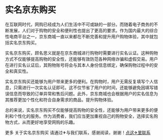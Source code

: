 # 实名京东购买

在互联网时代，网购已经成为人们生活中不可或缺的一部分。而随着电子商务的不断发展，人们对于购物的安全和便利性也提出了更高的要求。作为国内最大的综合性电商平台之一，京东商城一直以来都在不断完善和提升用户购物体验，其中就包括实名京东购买。

实名京东购买，顾名思义就是在京东商城进行购物时需要进行实名认证。这种购物方式不仅能够提高购物的安全性，还能够有效防范各种网络诈骗和虚假交易。用户在进行实名认证后，其购物账号将会与其本人身份信息绑定，确保购物过程中的安全和真实性。

实名京东购买还能够为用户带来更多的便利。在购物时，用户无需反复填写个人信息，只需进行一次实名认证即可。这不仅节省了用户的时间，还能够避免因填写错误信息而导致的订单异常和售后问题。此外，京东商城也会根据用户的实名信息为其推荐更加个性化和符合自身需求的商品，提升购物体验。

总的来说，实名京东购买不仅能够提高购物的安全性，还能够为用户带来更多的便利和个性化的服务。作为消费者，我们应当更加重视自己的购物安全，选择实名购物方式，从而更好地享受网购的乐趣。

更多 关于实名京东购买 请通过✈与我们联系，感谢阅读，谢谢！[点这✈里联系](https://abc.k02.cc)